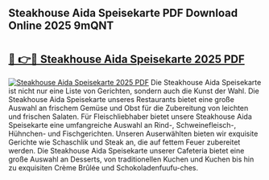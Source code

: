 ## Steakhouse Aida Speisekarte PDF Download Online 2025 9mQNT

# <h2><a href="http://gcdadtu.nevu.top/?p=Steakhouse+Aida+Speisekarte">🔗 👉🔴 Steakhouse Aida Speisekarte 2025 PDF</a></h2>

[![Steakhouse Aida Speisekarte 2025 PDF](https://i.imgur.com/dBaPXMq.png)](http://gcdadtu.nevu.top/?p=Steakhouse+Aida+Speisekarte)
Die Steakhouse Aida Speisekarte ist nicht nur eine Liste von Gerichten, sondern auch die Kunst der Wahl. Die Steakhouse Aida Speisekarte unseres Restaurants bietet eine große Auswahl an frischem Gemüse und Obst für die Zubereitung von leichten und frischen Salaten. Für Fleischliebhaber bietet unsere Steakhouse Aida Speisekarte eine umfangreiche Auswahl an Rind-, Schweinefleisch-, Hühnchen- und Fischgerichten. Unseren Auserwählten bieten wir exquisite Gerichte wie Schaschlik und Steak an, die auf fettem Feuer zubereitet werden. Die Steakhouse Aida Speisekarte unserer Cafeteria bietet eine große Auswahl an Desserts, von traditionellen Kuchen und Kuchen bis hin zu exquisiten Crème Brûlée und Schokoladenfuufu-ches.
